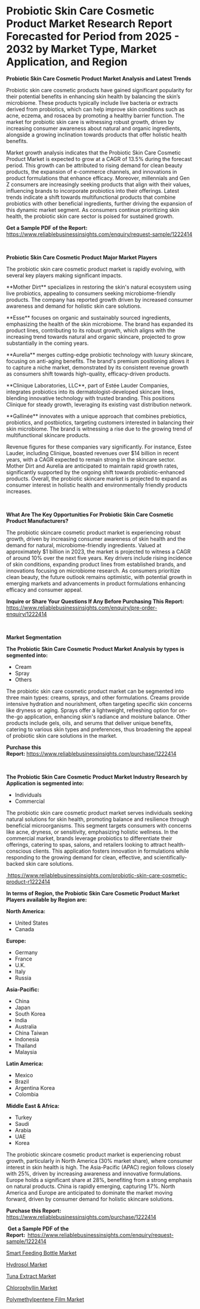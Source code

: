 <p><h1>Probiotic Skin Care Cosmetic Product Market Research Report Forecasted for Period from 2025 -  2032 by Market Type, Market Application, and Region</h1></p><p><strong>Probiotic Skin Care Cosmetic Product Market Analysis and Latest Trends</strong></p>
<p><p>Probiotic skin care cosmetic products have gained significant popularity for their potential benefits in enhancing skin health by balancing the skin’s microbiome. These products typically include live bacteria or extracts derived from probiotics, which can help improve skin conditions such as acne, eczema, and rosacea by promoting a healthy barrier function. The market for probiotic skin care is witnessing robust growth, driven by increasing consumer awareness about natural and organic ingredients, alongside a growing inclination towards products that offer holistic health benefits.</p><p>Market growth analysis indicates that the Probiotic Skin Care Cosmetic Product Market is expected to grow at a CAGR of 13.5% during the forecast period. This growth can be attributed to rising demand for clean beauty products, the expansion of e-commerce channels, and innovations in product formulations that enhance efficacy. Moreover, millennials and Gen Z consumers are increasingly seeking products that align with their values, influencing brands to incorporate probiotics into their offerings. Latest trends indicate a shift towards multifunctional products that combine probiotics with other beneficial ingredients, further driving the expansion of this dynamic market segment. As consumers continue prioritizing skin health, the probiotic skin care sector is poised for sustained growth.</p></p>
<p><strong>Get a Sample PDF of the Report:&nbsp;</strong> <a href="https://www.reliablebusinessinsights.com/enquiry/request-sample/1222414?utm_campaign=2286&utm_medium=2&utm_source=Github&utm_content=ia&utm_term=10022025&utm_id=probiotic-skin-care-cosmetic-product">https://www.reliablebusinessinsights.com/enquiry/request-sample/1222414</a></p>
<p>&nbsp;</p>
<p><strong>Probiotic Skin Care Cosmetic Product Major Market Players</strong></p>
<p><p>The probiotic skin care cosmetic product market is rapidly evolving, with several key players making significant impacts. </p><p>**Mother Dirt** specializes in restoring the skin's natural ecosystem using live probiotics, appealing to consumers seeking microbiome-friendly products. The company has reported growth driven by increased consumer awareness and demand for holistic skin care solutions.</p><p>**Esse** focuses on organic and sustainably sourced ingredients, emphasizing the health of the skin microbiome. The brand has expanded its product lines, contributing to its robust growth, which aligns with the increasing trend towards natural and organic skincare, projected to grow substantially in the coming years.</p><p>**Aurelia** merges cutting-edge probiotic technology with luxury skincare, focusing on anti-aging benefits. The brand's premium positioning allows it to capture a niche market, demonstrated by its consistent revenue growth as consumers shift towards high-quality, efficacy-driven products.</p><p>**Clinique Laboratories, LLC**, part of Estée Lauder Companies, integrates probiotics into its dermatologist-developed skincare lines, blending innovative technology with trusted branding. This positions Clinique for steady growth, leveraging its existing vast distribution network.</p><p>**Gallinée** innovates with a unique approach that combines prebiotics, probiotics, and postbiotics, targeting customers interested in balancing their skin microbiome. The brand is witnessing a rise due to the growing trend of multifunctional skincare products.</p><p>Revenue figures for these companies vary significantly. For instance, Estee Lauder, including Clinique, boasted revenues over $14 billion in recent years, with a CAGR expected to remain strong in the skincare sector. Mother Dirt and Aurelia are anticipated to maintain rapid growth rates, significantly supported by the ongoing shift towards probiotic-enhanced products. Overall, the probiotic skincare market is projected to expand as consumer interest in holistic health and environmentally friendly products increases.</p></p>
<p>&nbsp;</p>
<p><strong>What Are The Key Opportunities For Probiotic Skin Care Cosmetic Product Manufacturers?</strong></p>
<p><p>The probiotic skincare cosmetic product market is experiencing robust growth, driven by increasing consumer awareness of skin health and the demand for natural, microbiome-friendly ingredients. Valued at approximately $1 billion in 2023, the market is projected to witness a CAGR of around 10% over the next five years. Key drivers include rising incidence of skin conditions, expanding product lines from established brands, and innovations focusing on microbiome research. As consumers prioritize clean beauty, the future outlook remains optimistic, with potential growth in emerging markets and advancements in product formulations enhancing efficacy and consumer appeal.</p></p>
<p><strong>Inquire or Share Your Questions If Any Before Purchasing This Report:</strong> <a href="https://www.reliablebusinessinsights.com/enquiry/pre-order-enquiry/1222414?utm_campaign=2286&utm_medium=2&utm_source=Github&utm_content=ia&utm_term=10022025&utm_id=probiotic-skin-care-cosmetic-product">https://www.reliablebusinessinsights.com/enquiry/pre-order-enquiry/1222414</a></p>
<p>&nbsp;</p>
<p><strong>Market Segmentation</strong></p>
<p><strong>The Probiotic Skin Care Cosmetic Product Market Analysis by types is segmented into:</strong></p>
<p><ul><li>Cream</li><li>Spray</li><li>Others</li></ul></p>
<p><p>The probiotic skin care cosmetic product market can be segmented into three main types: creams, sprays, and other formulations. Creams provide intensive hydration and nourishment, often targeting specific skin concerns like dryness or aging. Sprays offer a lightweight, refreshing option for on-the-go application, enhancing skin's radiance and moisture balance. Other products include gels, oils, and serums that deliver unique benefits, catering to various skin types and preferences, thus broadening the appeal of probiotic skin care solutions in the market.</p></p>
<p><strong>Purchase this Report:&nbsp;</strong><a href="https://www.reliablebusinessinsights.com/purchase/1222414?utm_campaign=2286&utm_medium=2&utm_source=Github&utm_content=ia&utm_term=10022025&utm_id=probiotic-skin-care-cosmetic-product">https://www.reliablebusinessinsights.com/purchase/1222414</a></p>
<p>&nbsp;</p>
<p><strong>The Probiotic Skin Care Cosmetic Product Market Industry Research by Application is segmented into:</strong></p>
<p><ul><li>Individuals</li><li>Commercial</li></ul></p>
<p><p>The probiotic skin care cosmetic product market serves individuals seeking natural solutions for skin health, promoting balance and resilience through beneficial microorganisms. This segment targets consumers with concerns like acne, dryness, or sensitivity, emphasizing holistic wellness. In the commercial market, brands leverage probiotics to differentiate their offerings, catering to spas, salons, and retailers looking to attract health-conscious clients. This application fosters innovation in formulations while responding to the growing demand for clean, effective, and scientifically-backed skin care solutions.</p></p>
<p><a href="https://www.reliablebusinessinsights.com/probiotic-skin-care-cosmetic-product-r1222414?utm_campaign=2286&utm_medium=2&utm_source=Github&utm_content=ia&utm_term=10022025&utm_id=probiotic-skin-care-cosmetic-product">&nbsp;https://www.reliablebusinessinsights.com/probiotic-skin-care-cosmetic-product-r1222414</a></p>
<p><strong>In terms of Region, the Probiotic Skin Care Cosmetic Product Market Players available by Region are:</strong></p>
<p>
    <p> <strong> North America: </strong>
        <ul>
            <li>United States</li>
            <li>Canada</li>
        </ul>
        </p> 
    <p> <strong> Europe: </strong>
        <ul>
            <li>Germany</li>
            <li>France</li>
            <li>U.K.</li>
            <li>Italy</li>
            <li>Russia</li>
        </ul>
        </p> 
    <p> <strong> Asia-Pacific: </strong>
        <ul>
            <li>China</li>
            <li>Japan</li>
            <li>South Korea</li>
            <li>India</li>
            <li>Australia</li>
            <li>China Taiwan</li>
            <li>Indonesia</li>
            <li>Thailand</li>
            <li>Malaysia</li>
        </ul>
        </p> 
    <p> <strong> Latin America: </strong>
        <ul>
            <li>Mexico</li>
            <li>Brazil</li>
            <li>Argentina Korea</li>
            <li>Colombia</li>
        </ul>
        </p> 
    <p> <strong> Middle East & Africa: </strong>
        <ul>
            <li>Turkey</li>
            <li>Saudi</li>
            <li>Arabia</li>
            <li>UAE</li>
            <li>Korea</li>
        </ul>
    </p>
    </p>
<p><p>The probiotic skincare cosmetic product market is experiencing robust growth, particularly in North America (30% market share), where consumer interest in skin health is high. The Asia-Pacific (APAC) region follows closely with 25%, driven by increasing awareness and innovative formulations. Europe holds a significant share at 28%, benefiting from a strong emphasis on natural products. China is rapidly emerging, capturing 17%. North America and Europe are anticipated to dominate the market moving forward, driven by consumer demand for holistic skincare solutions.</p></p>
<p><strong>Purchase this Report: </strong><a href="https://www.reliablebusinessinsights.com/purchase/1222414?utm_campaign=2286&utm_medium=2&utm_source=Github&utm_content=ia&utm_term=10022025&utm_id=probiotic-skin-care-cosmetic-product">https://www.reliablebusinessinsights.com/purchase/1222414</a></p>
<p>&nbsp;<strong>Get a Sample PDF of the Report:&nbsp;&nbsp;</strong><a href="https://www.reliablebusinessinsights.com/enquiry/request-sample/1222414?utm_campaign=2286&utm_medium=2&utm_source=Github&utm_content=ia&utm_term=10022025&utm_id=probiotic-skin-care-cosmetic-product">https://www.reliablebusinessinsights.com/enquiry/request-sample/1222414</a></p>
<p><strong></strong></p>
<p><p><a href="https://www.linkedin.com/pulse/in-depth-smart-feeding-bottle-market-report-growth-evaluation-b1ibe?utm_campaign=2286&utm_medium=2&utm_source=Github&utm_content=ia&utm_term=10022025&utm_id=probiotic-skin-care-cosmetic-product">Smart Feeding Bottle Market</a></p><p><a href="https://www.linkedin.com/pulse/decoding-hydrosol-market-dynamics-strategic-imperatives-2025-2032-5q5ee?utm_campaign=2286&utm_medium=2&utm_source=Github&utm_content=ia&utm_term=10022025&utm_id=probiotic-skin-care-cosmetic-product">Hydrosol Market</a></p><p><a href="https://www.linkedin.com/pulse/comprehensive-study-tuna-extract-market-size-growth-15-cagr-6xsae?utm_campaign=2286&utm_medium=2&utm_source=Github&utm_content=ia&utm_term=10022025&utm_id=probiotic-skin-care-cosmetic-product">Tuna Extract Market</a></p><p><a href="https://www.linkedin.com/pulse/chlorophyllin-market-analysis-report-2025-2032-sales-revenue-w6k1e?utm_campaign=2286&utm_medium=2&utm_source=Github&utm_content=ia&utm_term=10022025&utm_id=probiotic-skin-care-cosmetic-product">Chlorophyllin Market</a></p><p><a href="https://www.linkedin.com/pulse/exploring-polymethylpentene-film-market-size-share-grore?utm_campaign=2286&utm_medium=2&utm_source=Github&utm_content=ia&utm_term=10022025&utm_id=probiotic-skin-care-cosmetic-product">Polymethylpentene Film Market</a></p></p>